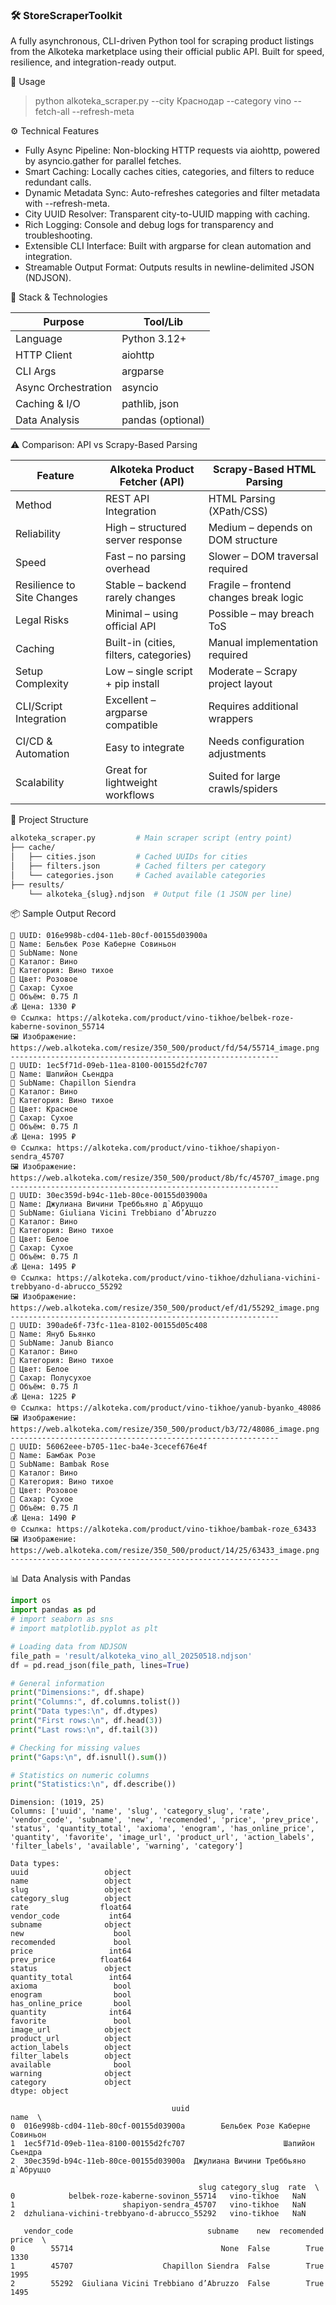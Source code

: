 ### 🛠️ StoreScraperToolkit

A fully asynchronous, CLI-driven Python tool for scraping product listings from the Alkoteka marketplace using their official public API. Built for speed, resilience, and integration-ready output.

🚀 Usage

> python alkoteka_scraper.py --city Краснодар --category vino --fetch-all --refresh-meta

⚙️ Technical Features

- Fully Async Pipeline: Non-blocking HTTP requests via aiohttp, powered by asyncio.gather for parallel fetches.
- Smart Caching: Locally caches cities, categories, and filters to reduce redundant calls.
- Dynamic Metadata Sync: Auto-refreshes categories and filter metadata with --refresh-meta.
- City UUID Resolver: Transparent city-to-UUID mapping with caching.
- Rich Logging: Console and debug logs for transparency and troubleshooting.
- Extensible CLI Interface: Built with argparse for clean automation and integration.
- Streamable Output Format: Outputs results in newline-delimited JSON (NDJSON).


🧱 Stack & Technologies

| Purpose             | Tool/Lib          |
| ------------------- | ----------------- |
| Language            | Python 3.12+      |
| HTTP Client         | aiohttp           |
| CLI Args            | argparse          |
| Async Orchestration | asyncio           |
| Caching & I/O       | pathlib, json     |
| Data Analysis       | pandas (optional) |


⚠️ Comparison: API vs Scrapy-Based Parsing

| Feature                    | Alkoteka Product Fetcher (API)         | Scrapy-Based HTML Parsing              |
| -------------------------- | -------------------------------------- | -------------------------------------- |
| Method                     | REST API Integration                   | HTML Parsing (XPath/CSS)               |
| Reliability                | High – structured server response      | Medium – depends on DOM structure      |
| Speed                      | Fast – no parsing overhead             | Slower – DOM traversal required        |
| Resilience to Site Changes | Stable – backend rarely changes        | Fragile – frontend changes break logic |
| Legal Risks                | Minimal – using official API           | Possible – may breach ToS              |
| Caching                    | Built-in (cities, filters, categories) | Manual implementation required         |
| Setup Complexity           | Low – single script + pip install      | Moderate – Scrapy project layout       |
| CLI/Script Integration     | Excellent – argparse compatible        | Requires additional wrappers           |
| CI/CD & Automation         | Easy to integrate                      | Needs configuration adjustments        |:
| Scalability                | Great for lightweight workflows        | Suited for large crawls/spiders        |

📁 Project Structure

```bash
alkoteka_scraper.py         # Main scraper script (entry point)
├── cache/
│   ├── cities.json         # Cached UUIDs for cities
│   ├── filters.json        # Cached filters per category
│   └── categories.json     # Cached available categories
├── results/
    └── alkoteka_{slug}.ndjson  # Output file (1 JSON per line)
```

📦 Sample Output Record

```text
🛒 UUID: 016e998b-cd04-11eb-80cf-00155d03900a
🛒 Name: Бельбек Розе Каберне Совиньон
🛒 SubName: None
🧷 Каталог: Вино
🧷 Категория: Вино тихое
🎨 Цвет: Розовое
🍬 Сахар: Сухое
🍾 Объём: 0.75 Л
💰 Цена: 1330 ₽
🌐 Ссылка: https://alkoteka.com/product/vino-tikhoe/belbek-roze-kaberne-sovinon_55714
🖼️ Изображение: https://web.alkoteka.com/resize/350_500/product/fd/54/55714_image.png
------------------------------------------------------------
🛒 UUID: 1ec5f71d-09eb-11ea-8100-00155d2fc707
🛒 Name: Шапийон Сьендра
🛒 SubName: Chapillon Siendra
🧷 Каталог: Вино
🧷 Категория: Вино тихое
🎨 Цвет: Красное
🍬 Сахар: Сухое
🍾 Объём: 0.75 Л
💰 Цена: 1995 ₽
🌐 Ссылка: https://alkoteka.com/product/vino-tikhoe/shapiyon-sendra_45707
🖼️ Изображение: https://web.alkoteka.com/resize/350_500/product/8b/fc/45707_image.png
------------------------------------------------------------
🛒 UUID: 30ec359d-b94c-11eb-80ce-00155d03900a
🛒 Name: Джулиана Вичини Треббьяно д`Абруццо
🛒 SubName: Giuliana Vicini Trebbiano d’Abruzzo
🧷 Каталог: Вино
🧷 Категория: Вино тихое
🎨 Цвет: Белое
🍬 Сахар: Сухое
🍾 Объём: 0.75 Л
💰 Цена: 1495 ₽
🌐 Ссылка: https://alkoteka.com/product/vino-tikhoe/dzhuliana-vichini-trebbyano-d-abrucco_55292
🖼️ Изображение: https://web.alkoteka.com/resize/350_500/product/ef/d1/55292_image.png
------------------------------------------------------------
🛒 UUID: 390ade6f-73fc-11ea-8102-00155d05c408
🛒 Name: Януб Бьянко
🛒 SubName: Janub Bianco
🧷 Каталог: Вино
🧷 Категория: Вино тихое
🎨 Цвет: Белое
🍬 Сахар: Полусухое
🍾 Объём: 0.75 Л
💰 Цена: 1225 ₽
🌐 Ссылка: https://alkoteka.com/product/vino-tikhoe/yanub-byanko_48086
🖼️ Изображение: https://web.alkoteka.com/resize/350_500/product/b3/72/48086_image.png
------------------------------------------------------------
🛒 UUID: 56062eee-b705-11ec-ba4e-3cecef676e4f
🛒 Name: Бамбак Розе
🛒 SubName: Bambak Rose
🧷 Каталог: Вино
🧷 Категория: Вино тихое
🎨 Цвет: Розовое
🍬 Сахар: Сухое
🍾 Объём: 0.75 Л
💰 Цена: 1490 ₽
🌐 Ссылка: https://alkoteka.com/product/vino-tikhoe/bambak-roze_63433
🖼️ Изображение: https://web.alkoteka.com/resize/350_500/product/14/25/63433_image.png
------------------------------------------------------------
```
📊 Data Analysis with Pandas

```python
import os
import pandas as pd
# import seaborn as sns
# import matplotlib.pyplot as plt

# Loading data from NDJSON
file_path = 'result/alkoteka_vino_all_20250518.ndjson'
df = pd.read_json(file_path, lines=True)

# General information
print("Dimensions:", df.shape)
print("Columns:", df.columns.tolist())
print("Data types:\n", df.dtypes)
print("First rows:\n", df.head(3))
print("Last rows:\n", df.tail(3))

# Checking for missing values
print("Gaps:\n", df.isnull().sum())

# Statistics on numeric columns
print("Statistics:\n", df.describe())
```

```text
Dimension: (1019, 25)
Columns: ['uuid', 'name', 'slug', 'category_slug', 'rate', 'vendor_code', 'subname', 'new', 'recomended', 'price', 'prev_price', 'status', 'quantity_total', 'axioma', 'enogram', 'has_online_price', 'quantity', 'favorite', 'image_url', 'product_url', 'action_labels', 'filter_labels', 'available', 'warning', 'category']

Data types: 
uuid                 object
name                 object
slug                 object
category_slug        object
rate                float64
vendor_code           int64
subname              object
new                    bool
recomended             bool
price                 int64
prev_price          float64
status               object
quantity_total        int64
axioma                 bool
enogram                bool
has_online_price       bool
quantity              int64
favorite               bool
image_url            object
product_url          object
action_labels        object
filter_labels        object
available              bool
warning              object
category             object
dtype: object

                                    uuid                                 name  \
0  016e998b-cd04-11eb-80cf-00155d03900a        Бельбек Розе Каберне Совиньон   
1  1ec5f71d-09eb-11ea-8100-00155d2fc707                      Шапийон Сьендра   
2  30ec359d-b94c-11eb-80ce-00155d03900a  Джулиана Вичини Треббьяно д`Абруццо   

                                          slug category_slug  rate  \
0            belbek-roze-kaberne-sovinon_55714   vino-tikhoe   NaN   
1                        shapiyon-sendra_45707   vino-tikhoe   NaN   
2  dzhuliana-vichini-trebbyano-d-abrucco_55292   vino-tikhoe   NaN   

   vendor_code                              subname    new  recomended  price  \
0        55714                                 None  False        True   1330   
1        45707                    Chapillon Siendra  False        True   1995   
2        55292  Giuliana Vicini Trebbiano d’Abruzzo  False        True   1495  
```
